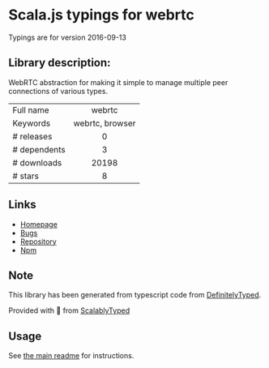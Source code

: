 
# Scala.js typings for webrtc

Typings are for version 2016-09-13

## Library description:
WebRTC abstraction for making it simple to manage multiple peer connections of various types.

|                    |                 |
| ------------------ | :-------------: |
| Full name          | webrtc |
| Keywords           | webrtc, browser |
| # releases         | 0 |
| # dependents       | 3 |
| # downloads        | 20198 |
| # stars            | 8 |

## Links
- [Homepage](https://github.com/henrikjoreteg/webrtc.js)
- [Bugs](https://github.com/henrikjoreteg/webrtc.js/issues)
- [Repository](https://github.com/henrikjoreteg/webrtc.js)
- [Npm](https://www.npmjs.com/package/webrtc)
    


## Note
This library has been generated from typescript code from [DefinitelyTyped](https://definitelytyped.org).

Provided with :purple_heart: from [ScalablyTyped](https://github.com/oyvindberg/ScalablyTyped)

## Usage
See [the main readme](../../readme.md) for instructions.


